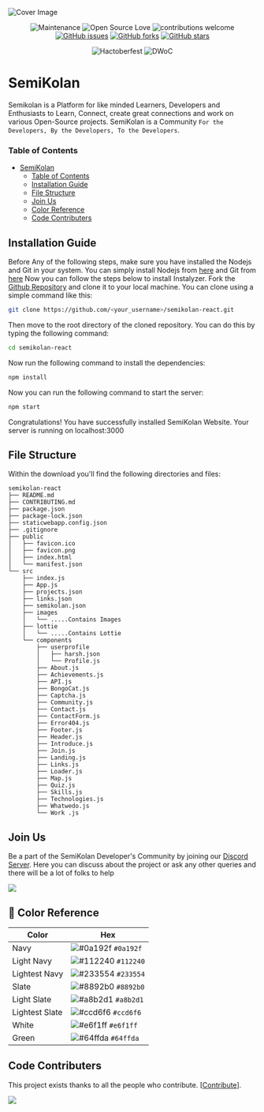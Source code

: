 ![Cover Image](.github/images/cover.png)


<div align="center">

![Maintenance](https://img.shields.io/badge/Maintained%3F-yes-orange?style=flat-square&labelColor=0a192f&color=e6f1ff)
![Open Source Love](https://img.shields.io/badge/Open%20Source-%E2%9D%A4-red?style=flat-square&labelColor=0a192f&color=e6f1ff)
![contributions welcome](https://img.shields.io/badge/contributions-welcome-brightgreen?style=flat-square&labelColor=0a192f&color=e6f1ff)
[![GitHub issues](https://img.shields.io/github/issues/semikolan-co/semikolan-react?style=social&labelColor=0a192f&color=a8b2d1)](https://github.com/semikolan-co/semikolan-react/issues)
[![GitHub forks](https://img.shields.io/github/forks/semikolan-co/semikolan-react?style=social&labelColor=0a192f&color=a8b2d1)](https://github.com/semikolan-co/semikolan-react/network)
[![GitHub stars](https://img.shields.io/github/stars/semikolan-co/semikolan-react?style=social&labelColor=0a192f&color=a8b2d1)](https://github.com/semikolan-co/semikolan-react/stargazers)
  
![Hactoberfest](https://img.shields.io/badge/Hactoberfest-%E2%9D%A4-red?style=for-the-badge&labelColor=0a192f&color=64ffda)
![DWoC](https://img.shields.io/badge/DWoC-%E2%9D%A4-red?style=for-the-badge&labelColor=0a192f&color=64ffda)
</div>


# SemiKolan

Semikolan is a Platform for like minded Learners, Developers and Enthusiasts to Learn, Connect, create great connections and work on various Open-Source projects. SemiKolan is a Community `For the Developers, By the Developers, To the Developers`.


### Table of Contents
- [SemiKolan](#semikolan)
    - [Table of Contents](#table-of-contents)
  - [Installation Guide](#installation-guide)
  - [File Structure](#file-structure)
  - [Join Us](#join-us)
  - [Color Reference](#color-reference)
  - [Code Contributers](#code-contributers)


## Installation Guide

Before Any of the following steps, make sure you have installed the Nodejs and Git in your system. You can simply install Nodejs from [here](https://nodejs.org/en/) and Git from [here](https://git-scm.com/downloads)
Now you can follow the steps below to install Instalyzer.
Fork the [Github Repository](https://github.com/semikolan-co/semikolan-react) and clone it to your local machine. You can clone using a simple command like this:
```sh
git clone https://github.com/<your_username>/semikolan-react.git 
``` 

Then move to the root directory of the cloned repository. You can do this by typing the following command:
```sh
cd semikolan-react
```

Now run the following command to install the dependencies:
```sh
npm install
```
Now you can run the following command to start the server:
```sh
npm start
```
Congratulations! You have successfully installed SemiKolan Website. Your server is running on localhost:3000

## File Structure
Within the download you'll find the following directories and files:

```
semikolan-react
├── README.md
├── CONTRIBUTING.md
├── package.json
├── package-lock.json
├── staticwebapp.config.json
├── .gitignore
├── public
│   ├── favicon.ico
│   ├── favicon.png
│   ├── index.html
│   └── manifest.json
└── src
    ├── index.js
    ├── App.js
    ├── projects.json
    ├── links.json
    ├── semikolan.json
    ├── images
    │   └── .....Contains Images 
    ├── lottie
    │   └── .....Contains Lottie 
    └── components
        ├── userprofile
        │   ├── harsh.json
        │   └── Profile.js
        ├── About.js
        ├── Achievements.js
        ├── API.js
        ├── BongoCat.js
        ├── Captcha.js
        ├── Community.js
        ├── Contact.js
        ├── ContactForm.js
        ├── Error404.js
        ├── Footer.js
        ├── Header.js
        ├── Introduce.js
        ├── Join.js
        ├── Landing.js
        ├── Links.js
        ├── Loader.js
        ├── Map.js
        ├── Quiz.js
        ├── Skills.js
        ├── Technologies.js
        ├── Whatwedo.js
        └── Work .js
```

## Join Us

Be a part of the SemiKolan Developer's Community by joining our [Discord Server](https://discord.semikolan.co). Here you can discuss about the project or ask any other queries and there will be a lot of folks to help

[![](https://img.shields.io/discord/849036512045039637?color=5865F2&logo=Discord&style=flat-square)](https://discord.semikolan.co)


## 🎨 Color Reference

| Color          | Hex                                                                |
| -------------- | ------------------------------------------------------------------ |
| Navy           | ![#0a192f](https://via.placeholder.com/10/0a192f?text=+) `#0a192f` |
| Light Navy     | ![#112240](https://via.placeholder.com/10/0a192f?text=+) `#112240` |
| Lightest Navy  | ![#233554](https://via.placeholder.com/10/303C55?text=+) `#233554` |
| Slate          | ![#8892b0](https://via.placeholder.com/10/8892b0?text=+) `#8892b0` |
| Light Slate    | ![#a8b2d1](https://via.placeholder.com/10/a8b2d1?text=+) `#a8b2d1` |
| Lightest Slate | ![#ccd6f6](https://via.placeholder.com/10/ccd6f6?text=+) `#ccd6f6` |
| White          | ![#e6f1ff](https://via.placeholder.com/10/e6f1ff?text=+) `#e6f1ff` |
| Green          | ![#64ffda](https://via.placeholder.com/10/64ffda?text=+) `#64ffda` |


## Code Contributers

This project exists thanks to all the people who contribute. [[Contribute](CONTRIBUTING.md)].

<a href="https://github.com/semikolan-co/semikolan-react/graphs/contributors">
  <img src="https://contrib.rocks/image?repo=semikolan-co/semikolan-react" />
</a>
